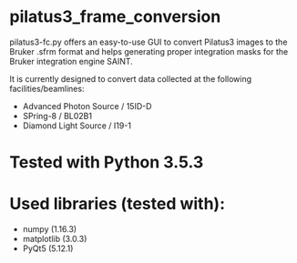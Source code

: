 # pilatus3_frame_conversion

pilatus3-fc.py offers an easy-to-use GUI to convert Pilatus3 images to the Bruker .sfrm
format and helps generating proper integration masks for the Bruker integration engine SAINT.


It is currently designed to convert data collected at the following facilities/beamlines:
  - Advanced Photon Source / 15ID-D
  - SPring-8 / BL02B1
  - Diamond Light Source / I19-1


# Tested with Python 3.5.3
# Used libraries (tested with):
  - numpy (1.16.3)
  - matplotlib (3.0.3)
  - PyQt5 (5.12.1)
